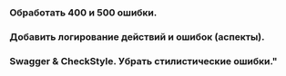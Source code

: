 ### Обработать 400 и 500 ошибки.
### Добавить логирование действий и ошибок (аспекты). 
### Swagger & CheckStyle. Убрать стилистические ошибки."


